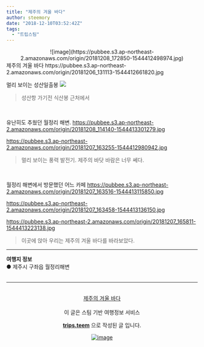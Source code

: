 ```yaml
---
title: "제주의 겨울 바다"
author: steemory
date: "2018-12-10T03:52:42Z"
tags:
  - "트립스팀"
---
```

<center>![image](https://pubbee.s3.ap-northeast-2.amazonaws.com/origin/20181208_172850-1544412498974.jpg)</center>
제주의 겨울 바다
https://pubbee.s3.ap-northeast-2.amazonaws.com/origin/20181206_131113-1544412661820.jpg

<br>

멀리 보이는 성산일출봉
![](https://pubbee.s3.ap-northeast-2.amazonaws.com/origin/20181207_152031-1544412891637.jpg)
> 성산항 가기전 식산봉 근처에서

<br>

유난히도 추웠던 월정리 해변. 
https://pubbee.s3.ap-northeast-2.amazonaws.com/origin/20181208_114140-1544413301279.jpg

https://pubbee.s3.ap-northeast-2.amazonaws.com/origin/20181207_163255-1544412980942.jpg
> 멀리 보이는 풍력 발전기. 제주의 바닷 바람은 너무 쎄다.

<br>

월정리 해변에서 방문했던 어느 카페
https://pubbee.s3.ap-northeast-2.amazonaws.com/origin/20181207_163516-1544413115850.jpg

https://pubbee.s3.ap-northeast-2.amazonaws.com/origin/20181207_163458-1544413136150.jpg

https://pubbee.s3.ap-northeast-2.amazonaws.com/origin/20181207_165811-1544413223138.jpg
> 이곳에 앉아 우리는 제주의 겨울 바다를 바라보았다.


<hr><b>여행지 정보</b><br/>● 제주시 구좌읍 월정리해변<br/><br/><hr><br/><center><a href='https://kr.tripsteem.com/post/tt20181210t035238498z'>제주의 겨울 바다</a></center><br>
<center>
이 글은 스팀 기반 여행정보 서비스

<a href='https://kr.tripsteem.com/'><b>trips.teem</b></a> 으로 작성된 글 입니다.

<a href='https://kr.tripsteem.com/'>![image](https://cdn.steemitimages.com/DQmbuSfKHpgvnrZ5kQ8KUnBvhrCiNatU6X7a6Dy4Ka2f1o5/banner_winter.jpg)</a>
</center>
